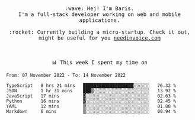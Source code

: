 <p align="center">
  <br><br>
  <samp>
    :wave: Hej! I'm Baris.
    <br>I'm a full-stack developer working on web and mobile applications.
       <br><br>:rocket: Currently building a micro-startup. Check it out, might be useful for you <a href="https://needinvoice.com/" target="_blank">needinvoice.com</a>

  </samp>
 <br><br><br>
</p>
<p align=center><samp>📊  This week I spent my time on</samp></p>


<!--START_SECTION:waka-->

```text
From: 07 November 2022 - To: 14 November 2022

TypeScript   8 hrs 21 mins   ███████████████████░░░░░░   76.32 %
JSON         1 hr 31 mins    ███▒░░░░░░░░░░░░░░░░░░░░░   13.92 %
JavaScript   17 mins         ▓░░░░░░░░░░░░░░░░░░░░░░░░   02.63 %
Python       16 mins         ▓░░░░░░░░░░░░░░░░░░░░░░░░   02.45 %
YAML         12 mins         ▒░░░░░░░░░░░░░░░░░░░░░░░░   01.88 %
Markdown     6 mins          ▒░░░░░░░░░░░░░░░░░░░░░░░░   00.94 %
```

<!--END_SECTION:waka-->


